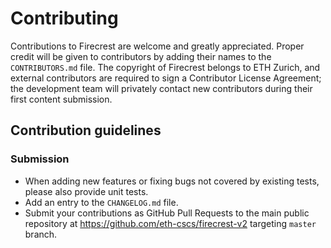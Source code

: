 # Contributing

Contributions to Firecrest are welcome and greatly appreciated. Proper credit will be given to contributors by adding their
names to the `CONTRIBUTORS.md` file. The copyright of Firecrest belongs to ETH Zurich, and external contributors are required to
sign a Contributor License Agreement; the development team will privately contact new contributors during their first
content submission.

## Contribution guidelines

### Submission

- When adding new features or fixing bugs not covered by existing tests, please also provide unit tests.
- Add an entry to the `CHANGELOG.md` file.
- Submit your contributions as GitHub Pull Requests to the main public repository at https://github.com/eth-cscs/firecrest-v2 targeting `master` branch.
